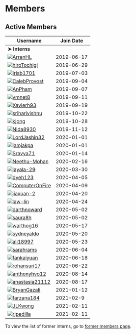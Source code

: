 # Members

## Active Members

|**Username**|**Join Date**|
|------------|-------------|
|**➤ Interns**||
|[![](http://github.com/ArranHL.png?size=25)](https://github.com/ArranHL)[ArranHL](profiles/ArranHL.md)|2019-06-17|
|[![](https://avatars1.githubusercontent.com/u/33208073?s=25)](https://github.com/hiroTochigi)[hiroTochigi](profiles/hiroTochigi.md)|2019-06-29|
|[![](https://avatars1.githubusercontent.com/u/33208073?s=25)](https://github.com/Irisb1701)[Irisb1701](profiles/irisb1701.md)|2019-07-03|
|[![](http://github.com/CalebProvost.png?size=25)](https://github.com/CalebProvost)[CalebProvost](profiles/CalebProvost.md)|2019-09-04|
|[![](https://avatars1.githubusercontent.com/u/33208073?s=25)](https://github.com/AnPham)[AnPham](profiles/phamduchongan93.md)|2019-09-07|
|[![](http://github.com/vmnet8.png?size=25)](https://github.com/vmnet8)[vmnet8](profiles/vmnet8.md)|2019-09-11|
|[![](https://avatars1.githubusercontent.com/u/33208073?s=25)](https://github.com/Xavierh93)[Xavierh93](profiles/Xavierh93.md)|2019-09-19|
|[![](https://avatars1.githubusercontent.com/u/33208073?s=25)](https://github.com/sriharivishnu)[sriharivishnu](profiles/sriharivishnu.md)|2019-10-22|
|[![](http://github.com/kjong.png?size=25)](https://github.com/kjong)[kjong](profiles/kjong.md)|2019-10-28|
|[![](https://avatars1.githubusercontent.com/u/33208073?s=25)](https://github.com/Nida8930)[Nida8930](profiles/Nida8930.md)|2019-11-12|
|[![](http://github.com/LordJashin32.png?size=25)](https://github.com/LordJashin32)[LordJashin32](profiles/LordJashin32.md)|2020-01-01|
|[![](http://github.com/jamjakpa.png?size=25)](https://github.com/jamjakpa)[jamjakpa](profiles/jamjakpa.md)|2020-01-01|
|[![](https://avatars1.githubusercontent.com/u/33208073?s=25)](https://github.com/Sravya71)[Sravya71](profiles/sravya71.md)|2020-01-14|
|[![](https://avatars1.githubusercontent.com/u/33208073?s=25)](https://github.com/Neethu-Mohan)[Neethu-Mohan](profiles/Neethu-Mohan.md)|2020-02-16|
|[![](https://avatars1.githubusercontent.com/u/33208073?s=25)](https://github.com/jayala-29)[jayala-29](profiles/jayala-29.md)|2020-03-30|
|[![](https://avatars1.githubusercontent.com/u/33208073?s=25)](https://github.com/dyeh123)[dyeh123](profiles/dyeh123.md)|2020-04-05|
|[![](https://avatars1.githubusercontent.com/u/33208073?s=25)](https://github.com/ComputerOnFire)[ComputerOnFire](profiles/ComputerOnFire.md)|2020-04-09|
|[![](https://avatars1.githubusercontent.com/u/33208073?s=25)](https://github.com/jiaxuan-2)[jiaxuan-2](profiles/jiaxuan-2.md)|2020-04-20|
|[![](http://github.com/law-lin.png?size=25)](https://github.com/law-lin)[law-lin](profiles/law-lin.md)|2020-04-24|
|[![](https://avatars1.githubusercontent.com/u/33208073?s=25)](https://github.com/darthnoward)[darthnoward](profiles/darthnoward.md)|2020-05-02|
|[![](https://user-images.githubusercontent.com/70165226/153325684-6f8d2ff2-9877-481f-98ae-887d522476d7.png\|size=25)](https://github.com/saura8h)[saura8h](profiles/saura8h.md)|2020-05-02|
|[![](https://avatars0.githubusercontent.com/u/45441785?s=25)](https://github.com/warthog16)[warthog16](profiles/warthog16.md)|2020-05-17|
|[![](https://github.com/sydneyaldo.png?size=25)](https://github.com/sydneyaldo)[sydneyaldo](profiles/sydneyaldo.md)|2020-05-20|
|[![](https://avatars2.githubusercontent.com/u/20432955?s=25)](https://github.com/ali18997)[ali18997](profiles/ali18997.md)|2020-05-23|
|[![](https://avatars1.githubusercontent.com/u/33208073?s=25)](https://github.com/sarahrams)[sarahrams](profiles/sarahrams.md)|2020-06-04|
|[![](https://avatars1.githubusercontent.com/u/17788840?s=25)](https://github.com/fankaiyuan)[fankaiyuan](profiles/fankaiyuan.md)|2020-06-18|
|[![](https://avatars1.githubusercontent.com/u/33208073?s=25)](https://github.com/rohansuri17)[rohansuri17](profiles/rohansuri17.md)|2020-06-22|
|[![](https://avatars1.githubusercontent.com/u/33208073?s=25)](https://github.com/anthonyhvo12)[anthonyhvo12](profiles/anthonyhvo12.md)|2020-08-14|
|[![](https://github.com/anastasia21112.png?size=25)](https://github.com/anastasia21112)[anastasia21112](profiles/anastasia21112.md)|2020-08-17|
|[![](https://avatars1.githubusercontent.com/u/33208073?s=25)](https://github.com/BryanGazali)[BryanGazali](profiles/BryanGazali.md)|2021-01-12|
|[![](https://avatars1.githubusercontent.com/u/33208073?s=25)](https://github.com/farzana184)[farzana184](profiles/farzana184.md)|2021-02-9|
|[![](https://avatars.githubusercontent.com/u/61807745?s=25)](https://github.com/JLKwong)[JLKwong](profiles/JLKwong.md)|2021-02-11|
|[![](https://avatars1.githubusercontent.com/u/23529006?s=25)](https://github.com/rjpadilla)[rjpadilla](profiles/rjpadilla.md)|2021-02-11|
To view the list of former interns, go to [former members page](retiredinterns.md).

